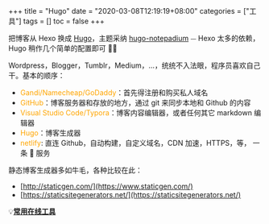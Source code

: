+++
title = "Hugo"
date = "2020-03-08T12:19:19+08:00"
categories = ["工具"]
tags = []
toc = false
+++

把博客从 Hexo 换成 [Hugo](https://gohugo.io/)，主题采纳 [hugo-notepadium](https://github.com/cntrump/hugo-notepadium) ⏤ Hexo 太多的依赖，Hugo 稍作几个简单的配置即可 👍🏻

<!--more-->

Wordpress，Blogger，Tumblr，Medium，...，统统不入法眼，程序员喜欢自己干。基本的顺序：

-   <font color="orange">Gandi/Namecheap/GoDaddy</font>：首先得注册和购买私人域名
-   <font color="orange">GitHub</font>：博客服务器和存放的地方，通过 git 来同步本地和 Github 的内容
-   <font color="orange">Visual Studio Code/Typora</font>：博客内容编辑器，或者任何其它 markdown 编辑器
-   <font color="orange">Hugo</font>：博客生成器
-   <font color="orange">netlify</font>: 直连 Github，自动构建，自定义域名，CDN 加速，HTTPS，等， 一条 🐉 服务

静态博客生成器多如牛毛，各种比较在此：

-   [http://staticgen.com/](https://www.staticgen.com/)
-   [https://staticsitegenerators.net/](https://staticsitegenerators.net/)

💡[**常用在线工具**](https://tool.lu/)
